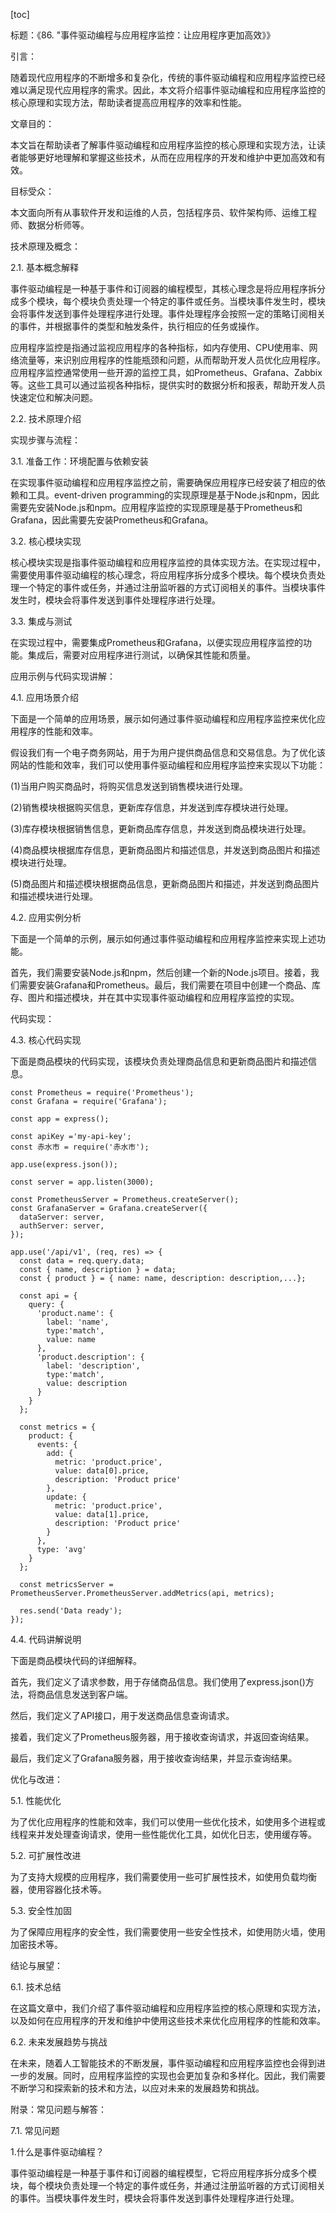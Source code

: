 
[toc]                    
                
                
标题：《86. "事件驱动编程与应用程序监控：让应用程序更加高效》》

引言：

随着现代应用程序的不断增多和复杂化，传统的事件驱动编程和应用程序监控已经难以满足现代应用程序的需求。因此，本文将介绍事件驱动编程和应用程序监控的核心原理和实现方法，帮助读者提高应用程序的效率和性能。

文章目的：

本文旨在帮助读者了解事件驱动编程和应用程序监控的核心原理和实现方法，让读者能够更好地理解和掌握这些技术，从而在应用程序的开发和维护中更加高效和有效。

目标受众：

本文面向所有从事软件开发和运维的人员，包括程序员、软件架构师、运维工程师、数据分析师等。

技术原理及概念：

2.1. 基本概念解释

事件驱动编程是一种基于事件和订阅器的编程模型，其核心理念是将应用程序拆分成多个模块，每个模块负责处理一个特定的事件或任务。当模块事件发生时，模块会将事件发送到事件处理程序进行处理。事件处理程序会按照一定的策略订阅相关的事件，并根据事件的类型和触发条件，执行相应的任务或操作。

应用程序监控是指通过监视应用程序的各种指标，如内存使用、CPU使用率、网络流量等，来识别应用程序的性能瓶颈和问题，从而帮助开发人员优化应用程序。应用程序监控通常使用一些开源的监控工具，如Prometheus、Grafana、Zabbix等。这些工具可以通过监视各种指标，提供实时的数据分析和报表，帮助开发人员快速定位和解决问题。

2.2. 技术原理介绍

实现步骤与流程：

3.1. 准备工作：环境配置与依赖安装

在实现事件驱动编程和应用程序监控之前，需要确保应用程序已经安装了相应的依赖和工具。event-driven programming的实现原理是基于Node.js和npm，因此需要先安装Node.js和npm。应用程序监控的实现原理是基于Prometheus和Grafana，因此需要先安装Prometheus和Grafana。

3.2. 核心模块实现

核心模块实现是指事件驱动编程和应用程序监控的具体实现方法。在实现过程中，需要使用事件驱动编程的核心理念，将应用程序拆分成多个模块。每个模块负责处理一个特定的事件或任务，并通过注册监听器的方式订阅相关的事件。当模块事件发生时，模块会将事件发送到事件处理程序进行处理。

3.3. 集成与测试

在实现过程中，需要集成Prometheus和Grafana，以便实现应用程序监控的功能。集成后，需要对应用程序进行测试，以确保其性能和质量。

应用示例与代码实现讲解：

4.1. 应用场景介绍

下面是一个简单的应用场景，展示如何通过事件驱动编程和应用程序监控来优化应用程序的性能和效率。

假设我们有一个电子商务网站，用于为用户提供商品信息和交易信息。为了优化该网站的性能和效率，我们可以使用事件驱动编程和应用程序监控来实现以下功能：

(1)当用户购买商品时，将购买信息发送到销售模块进行处理。

(2)销售模块根据购买信息，更新库存信息，并发送到库存模块进行处理。

(3)库存模块根据销售信息，更新商品库存信息，并发送到商品模块进行处理。

(4)商品模块根据库存信息，更新商品图片和描述信息，并发送到商品图片和描述模块进行处理。

(5)商品图片和描述模块根据商品信息，更新商品图片和描述，并发送到商品图片和描述模块进行处理。

4.2. 应用实例分析

下面是一个简单的示例，展示如何通过事件驱动编程和应用程序监控来实现上述功能。

首先，我们需要安装Node.js和npm，然后创建一个新的Node.js项目。接着，我们需要安装Grafana和Prometheus。最后，我们需要在项目中创建一个商品、库存、图片和描述模块，并在其中实现事件驱动编程和应用程序监控的实现。

代码实现：

4.3. 核心代码实现

下面是商品模块的代码实现，该模块负责处理商品信息和更新商品图片和描述信息。

```
const Prometheus = require('Prometheus');
const Grafana = require('Grafana');

const app = express();

const apiKey ='my-api-key';
const 赤水市 = require('赤水市');

app.use(express.json());

const server = app.listen(3000);

const PrometheusServer = Prometheus.createServer();
const GrafanaServer = Grafana.createServer({
  dataServer: server,
  authServer: server,
});

app.use('/api/v1', (req, res) => {
  const data = req.query.data;
  const { name, description } = data;
  const { product } = { name: name, description: description,...};

  const api = {
    query: {
      'product.name': {
        label: 'name',
        type:'match',
        value: name
      },
      'product.description': {
        label: 'description',
        type:'match',
        value: description
      }
    }
  };

  const metrics = {
    product: {
      events: {
        add: {
          metric: 'product.price',
          value: data[0].price,
          description: 'Product price'
        },
        update: {
          metric: 'product.price',
          value: data[1].price,
          description: 'Product price'
        }
      },
      type: 'avg'
    }
  };

  const metricsServer = PrometheusServer.PrometheusServer.addMetrics(api, metrics);

  res.send('Data ready');
});
```

4.4. 代码讲解说明

下面是商品模块代码的详细解释。

首先，我们定义了请求参数，用于存储商品信息。我们使用了express.json()方法，将商品信息发送到客户端。

然后，我们定义了API接口，用于发送商品信息查询请求。

接着，我们定义了Prometheus服务器，用于接收查询请求，并返回查询结果。

最后，我们定义了Grafana服务器，用于接收查询结果，并显示查询结果。

优化与改进：

5.1. 性能优化

为了优化应用程序的性能和效率，我们可以使用一些优化技术，如使用多个进程或线程来并发处理查询请求，使用一些性能优化工具，如优化日志，使用缓存等。

5.2. 可扩展性改进

为了支持大规模的应用程序，我们需要使用一些可扩展性技术，如使用负载均衡器，使用容器化技术等。

5.3. 安全性加固

为了保障应用程序的安全性，我们需要使用一些安全性技术，如使用防火墙，使用加密技术等。

结论与展望：

6.1. 技术总结

在这篇文章中，我们介绍了事件驱动编程和应用程序监控的核心原理和实现方法，以及如何在应用程序的开发和维护中使用这些技术来优化应用程序的性能和效率。

6.2. 未来发展趋势与挑战

在未来，随着人工智能技术的不断发展，事件驱动编程和应用程序监控也会得到进一步的发展。同时，应用程序监控的实现也会更加复杂和多样化。因此，我们需要不断学习和探索新的技术和方法，以应对未来的发展趋势和挑战。

附录：常见问题与解答：

7.1. 常见问题

1.什么是事件驱动编程？

事件驱动编程是一种基于事件和订阅器的编程模型，它将应用程序拆分成多个模块，每个模块负责处理一个特定的事件或任务，并通过注册监听器的方式订阅相关的事件。当模块事件发生时，模块会将事件发送到事件处理程序进行处理。

